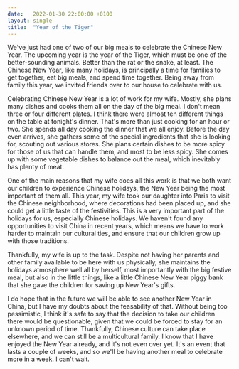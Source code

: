 ```yaml
---
date:   2022-01-30 22:00:00 +0100
layout: single
title:  "Year of the Tiger"
---
```

We've just had one of two of our big meals to celebrate the Chinese New Year. The upcoming year is the year of the Tiger, which must be one of the better-sounding animals. Better than the rat or the snake, at least. The Chinese New Year, like many holidays, is principally a time for families to get together, eat big meals, and spend time together. Being away from family this year, we invited friends over to our house to celebrate with us.

Celebrating Chinese New Year is a lot of work for my wife. Mostly, she plans many dishes and cooks them all on the day of the big meal. I don't mean three or four different plates. I think there were almost ten different things on the table at tonight's dinner. That's more than just cooking for an hour or two. She spends all day cooking the dinner that we all enjoy. Before the day even arrives, she gathers some of the special ingredients that she is looking for, scouting out various stores. She plans certain dishes to be more spicy for those of us that can handle them, and most to be less spicy. She comes up with some vegetable dishes to balance out the meal, which inevitably has plenty of meat.

One of the main reasons that my wife does all this work is that we both want our children to experience Chinese holidays, the New Year being the most important of them all. This year, my wife took our daughter into Paris to visit the Chinese neighborhood, where decorations had been placed up, and she could get a little taste of the festivities. This is a very important part of the holidays for us, especially Chinese holidays. We haven't found any opportunities to visit China in recent years, which means we have to work harder to maintain our cultural ties, and ensure that our children grow up with those traditions.

Thankfully, my wife is up to the task. Despite not having her parents and other family available to be here with us physically, she maintains the holidays atmosphere well all by herself, most importantly with the big festive meal, but also in the little things, like a little Chinese New Year piggy bank that she gave the children for saving up New Year's gifts.

I do hope that in the future we will be able to see another New Year in China, but I have my doubts about the feasability of that. Without being too pessimistic, I think it's safe to say that the decision to take our children there would be questionable, given that we could be forced to stay for an unknown period of time. Thankfully, Chinese culture can take place elsewhere, and we can still be a multicultural family. I know that I have enjoyed the New Year already, and it's not even over yet. It's an event that lasts a couple of weeks, and so we'll be having another meal to celebrate more in a week. I can't wait.